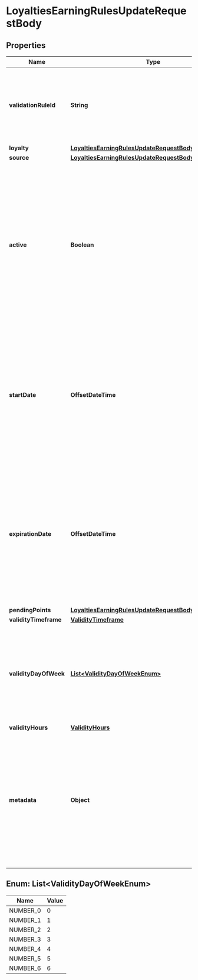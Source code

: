 

# LoyaltiesEarningRulesUpdateRequestBody


## Properties

| Name | Type | Description |
|------------ | ------------- | ------------- |
|**validationRuleId** | **String** | A unique validation rule identifier assigned by the Voucherify API. The validation rule is verified before points are added to the balance. |
|**loyalty** | [**LoyaltiesEarningRulesUpdateRequestBodyLoyalty**](LoyaltiesEarningRulesUpdateRequestBodyLoyalty.md) |  |
|**source** | [**LoyaltiesEarningRulesUpdateRequestBodySource**](LoyaltiesEarningRulesUpdateRequestBodySource.md) |  |
|**active** | **Boolean** | A flag to toggle the earning rule on or off. You can disable an earning rule even though it&#39;s within the active period defined by the &#x60;start_date&#x60; and &#x60;expiration_date&#x60; of the campaign or the earning rule&#39;s own &#x60;start_date&#x60; and &#x60;expiration_date&#x60;.    - &#x60;true&#x60; indicates an *active* earning rule - &#x60;false&#x60; indicates an *inactive* earning rule |
|**startDate** | **OffsetDateTime** | Start date defines when the earning rule starts to be active. Activation timestamp is presented in the ISO 8601 format. Earning rule is *inactive before* this date. If you don&#39;t define the start date for an earning rule, it&#39;ll inherit the campaign start date by default.  |
|**expirationDate** | **OffsetDateTime** | Expiration date defines when the earning rule expires. Expiration timestamp is presented in the ISO 8601 format.  Earning rule is *inactive after* this date.If you don&#39;t define the expiration date for an earning rule, it&#39;ll inherit the campaign expiration date by default. |
|**pendingPoints** | [**LoyaltiesEarningRulesUpdateRequestBodyPendingPoints**](LoyaltiesEarningRulesUpdateRequestBodyPendingPoints.md) |  |
|**validityTimeframe** | [**ValidityTimeframe**](ValidityTimeframe.md) |  |
|**validityDayOfWeek** | [**List&lt;ValidityDayOfWeekEnum&gt;**](#List&lt;ValidityDayOfWeekEnum&gt;) | Integer array corresponding to the particular days of the week in which the voucher is valid.  - &#x60;0&#x60; Sunday - &#x60;1&#x60; Monday - &#x60;2&#x60; Tuesday - &#x60;3&#x60; Wednesday - &#x60;4&#x60; Thursday - &#x60;5&#x60; Friday - &#x60;6&#x60; Saturday |
|**validityHours** | [**ValidityHours**](ValidityHours.md) |  |
|**metadata** | **Object** | The metadata object stores all custom attributes assigned to the earning rule. A set of key/value pairs that you can attach to an earning rule object. It can be useful for storing additional information about the earning rule in a structured format. |



## Enum: List&lt;ValidityDayOfWeekEnum&gt;

| Name | Value |
|---- | -----|
| NUMBER_0 | 0 |
| NUMBER_1 | 1 |
| NUMBER_2 | 2 |
| NUMBER_3 | 3 |
| NUMBER_4 | 4 |
| NUMBER_5 | 5 |
| NUMBER_6 | 6 |



